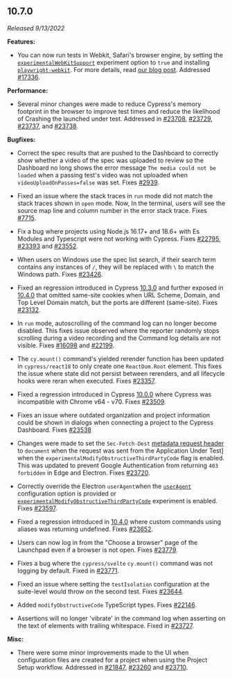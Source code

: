 ## 10.7.0

_Released 9/13/2022_

**Features:**

- You can now run tests in Webkit, Safari's browser engine, by setting the
  [`experimentalWebKitSupport`](/guides/references/experiments) experiment
  option to `true` and installing
  [`playwright-webkit`](https://www.npmjs.com/package/playwright-webkit). For
  more details, read
  [our blog post](https://www.cypress.io/blog/2022/09/13/cypress-10-8-experimental-run-tests-in-webkit).
  Addressed [#17336](https://github.com/cypress-io/cypress/issues/6422).

**Performance:**

- Several minor changes were made to reduce Cypress's memory footprint in the
  browser to improve test times and reduce the likelihood of Crashing the
  launched under test. Addressed in
  [#23708](https://github.com/cypress-io/cypress/pull/23708),
  [#23729](https://github.com/cypress-io/cypress/pull/23729),
  [#23737](https://github.com/cypress-io/cypress/pull/23737), and
  [#23738](https://github.com/cypress-io/cypress/pull/23738).

**Bugfixes:**

- Correct the spec results that are pushed to the Dashboard to correctly show
  whether a video of the spec was uploaded to review so the Dashboard no long
  shows the error message `The media could not be loaded` when a passing test's
  video was not uploaded when `videoUploadOnPasses=false` was set. Fixes
  [#2939](https://github.com/cypress-io/cypress/issues/2939).
- Fixed an issue where the stack traces in `run` mode did not match the stack
  traces shown in `open` mode. Now, In the terminal, users will see the source
  map line and column number in the error stack trace. Fixes
  [#7715](https://github.com/cypress-io/cypress/issues/7715).
- Fix a bug where projects using Node.js 16.17+ and 18.6+ with Es Modules and
  Typescript were not working with Cypress. Fixes
  [#22795](https://github.com/cypress-io/cypress/issues/22795),
  [#23393](https://github.com/cypress-io/cypress/issues/23393) and
  [#23552](https://github.com/cypress-io/cypress/issues/23552).
- When users on Windows use the spec list search, if their search term contains
  any instances of `/`, they will be replaced with `\` to match the Windows
  path. Fixes [#23426](https://github.com/cypress-io/cypress/issues/23426).
- Fixed an regression introduced in Cypress [10.3.0](<(#10-3-0)>) and further
  exposed in [10.4.0](<(#10-4-0)>) that omitted same-site cookies when URL
  Scheme, Domain, and Top Level Domain match, but the ports are different
  (same-site). Fixes
  [#23132](https://github.com/cypress-io/cypress/issues/23132).
- In `run` mode, autoscrolling of the command log can no longer become disabled.
  This fixes issue observed where the reporter randomly stops scrolling during a
  video recording and the Command log details are not visible. Fixes
  [#16098](https://github.com/cypress-io/cypress/issues/16098) and
  [#22199](https://github.com/cypress-io/cypress/issues/22199).
- The `cy.mount()` command's yielded rerender function has been updated in
  `cypress/react18` to only create one `ReactDom.Root` element. This fixes the
  issue where state did not persist between rerenders, and all lifecycle hooks
  were reran when executed. Fixes
  [#23357](https://github.com/cypress-io/cypress/issues/23357).
- Fixed a regression introduced in Cypress [10.0.0](#10-0-0) where Cypress was
  incompatible with Chrome v64 - v70. Fixes
  [#23509](https://github.com/cypress-io/cypress/issues/23644).
- Fixes an issue where outdated organization and project information could be
  shown in dialogs when connecting a project to the Cypress Dashboard. Fixes
  [#23538](https://github.com/cypress-io/cypress/issues/23538)
- Changes were made to set the `Sec-Fetch-Dest`
  [metadata request header](https://developer.mozilla.org/en-US/docs/Glossary/Fetch_metadata_request_header)
  to `document` when the request was sent from the Application Under Test] when
  the `experimentalModifyObstructiveThirdPartyCode` flag is enabled. This was
  updated to prevent Google Authentication from returning `403 forbidden` in
  Edge and Electron. Fixes
  [#23720](https://github.com/cypress-io/cypress/pull/23720).

- Correctly override the Electron `userAgent`when the
  [`userAgent`](/guides/references/configuration#Browser) configuration option
  is provided or
  [`experimentalModifyObstructiveThirdPartyCode`](guides/references/experiments#Configuration)
  experiment is enabled. Fixes
  [#23597](https://github.com/cypress-io/cypress/issues/23597).
- Fixed a regression introduced in [10.4.0](#10.4.0) where custom commands using
  aliases was returning undefined. Fixes
  [#23652](https://github.com/cypress-io/cypress/issues/23652).
- Users can now log in from the "Choose a browser" page of the Launchpad even if
  a browser is not open. Fixes
  [#23779](https://github.com/cypress-io/cypress/issues/23779).
- Fixes a bug where the `cypress/svelte` `cy.mount()` command was not logging by
  default. Fixed in [#23771](https://github.com/cypress-io/cypress/pull/23771).
- Fixed an issue where setting the `testIsolation` configuration at the
  suite-level would throw on the second test. Fixes
  [#23644](https://github.com/cypress-io/cypress/issues/23644).
- Added `modifyObstructiveCode` TypeScript types. Fixes
  [#22146](https://github.com/cypress-io/cypress/issues/22146).
- Assertions will no longer 'vibrate' in the command log when asserting on the
  text of elements with trailing whitespace. Fixed in
  [#23727](https://github.com/cypress-io/cypress/pull/23727).

**Misc:**

- There were some minor improvements made to the UI when configuration files are
  created for a project when using the Project Setup workflow. Addressed in
  [#21847](https://github.com/cypress-io/cypress/issues/21847),
  [#23260](https://github.com/cypress-io/cypress/issues/23260) and
  [#23710](https://github.com/cypress-io/cypress/issues/23710).

